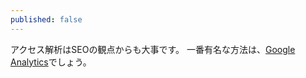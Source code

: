 ```yaml
---
published: false
---
```

アクセス解析はSEOの観点からも大事です。
一番有名な方法は、<a href="https://ja.wikipedia.org/wiki/Google_Analytics">Google Analytics</a>でしょう。

